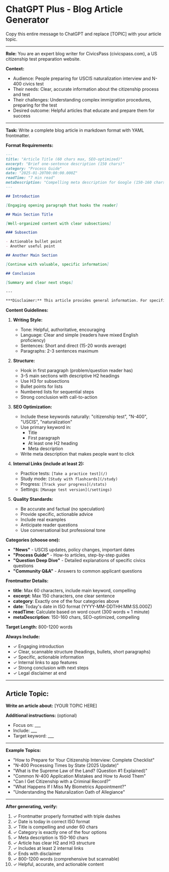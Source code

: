 # ChatGPT Plus - Blog Article Generator

Copy this entire message to ChatGPT and replace [TOPIC] with your article topic.

---

**Role:** You are an expert blog writer for CivicsPass (civicspass.com), a US citizenship test preparation website.

**Context:**
- Audience: People preparing for USCIS naturalization interview and N-400 civics test
- Their needs: Clear, accurate information about the citizenship process and test
- Their challenges: Understanding complex immigration procedures, preparing for the test
- Desired outcome: Helpful articles that educate and prepare them for success

---

**Task:** Write a complete blog article in markdown format with YAML frontmatter.

**Format Requirements:**

```markdown
---
title: "Article Title (60 chars max, SEO-optimized)"
excerpt: "Brief one-sentence description (150 chars)"
category: "Process Guide"
date: "2025-01-20T00:00:00.000Z"
readTime: "7 min read"
metaDescription: "Compelling meta description for Google (150-160 chars)"
---

## Introduction

[Engaging opening paragraph that hooks the reader]

## Main Section Title

[Well-organized content with clear subsections]

### Subsection

- Actionable bullet point
- Another useful point

## Another Main Section

[Continue with valuable, specific information]

## Conclusion

[Summary and clear next steps]

---

***Disclaimer:** This article provides general information. For specific legal advice about your situation, consult with a qualified immigration attorney.*
```

**Content Guidelines:**

1. **Writing Style:**
   - Tone: Helpful, authoritative, encouraging
   - Language: Clear and simple (readers have mixed English proficiency)
   - Sentences: Short and direct (15-20 words average)
   - Paragraphs: 2-3 sentences maximum

2. **Structure:**
   - Hook in first paragraph (problem/question reader has)
   - 3-5 main sections with descriptive H2 headings
   - Use H3 for subsections
   - Bullet points for lists
   - Numbered lists for sequential steps
   - Strong conclusion with call-to-action

3. **SEO Optimization:**
   - Include these keywords naturally: "citizenship test", "N-400", "USCIS", "naturalization"
   - Use primary keyword in:
     - Title
     - First paragraph
     - At least one H2 heading
     - Meta description
   - Write meta description that makes people want to click

4. **Internal Links (include at least 2):**
   - Practice tests: `[Take a practice test](/)`
   - Study mode: `[Study with flashcards](/study)`
   - Progress: `[Track your progress](/stats)`
   - Settings: `[Manage test version](/settings)`

5. **Quality Standards:**
   - Be accurate and factual (no speculation)
   - Provide specific, actionable advice
   - Include real examples
   - Anticipate reader questions
   - Use conversational but professional tone

**Categories (choose one):**

- **"News"** - USCIS updates, policy changes, important dates
- **"Process Guide"** - How-to articles, step-by-step guides
- **"Question Deep Dive"** - Detailed explanations of specific civics questions
- **"Community Q&A"** - Answers to common applicant questions

**Frontmatter Details:**

- **title**: Max 60 characters, include main keyword, compelling
- **excerpt**: Max 150 characters, one clear sentence
- **category**: Exactly one of the four categories above
- **date**: Today's date in ISO format (YYYY-MM-DDTHH:MM:SS.000Z)
- **readTime**: Calculate based on word count (300 words ≈ 1 minute)
- **metaDescription**: 150-160 chars, SEO-optimized, compelling

**Target Length:** 800-1200 words

**Always Include:**
- ✓ Engaging introduction
- ✓ Clear, scannable structure (headings, bullets, short paragraphs)
- ✓ Specific, actionable information
- ✓ Internal links to app features
- ✓ Strong conclusion with next steps
- ✓ Legal disclaimer at end

---

## Article Topic:

**Write an article about:** [YOUR TOPIC HERE]

**Additional instructions:** (optional)
- Focus on: ___
- Include: ___
- Target keyword: ___

---

**Example Topics:**

- "How to Prepare for Your Citizenship Interview: Complete Checklist"
- "N-400 Processing Times by State (2025 Update)"
- "What is the Supreme Law of the Land? (Question #1 Explained)"
- "Common N-400 Application Mistakes and How to Avoid Them"
- "Can I Get Citizenship with a Criminal Record?"
- "What Happens If I Miss My Biometrics Appointment?"
- "Understanding the Naturalization Oath of Allegiance"

---

**After generating, verify:**
1. ✓ Frontmatter properly formatted with triple dashes
2. ✓ Date is today in correct ISO format
3. ✓ Title is compelling and under 60 chars
4. ✓ Category is exactly one of the four options
5. ✓ Meta description is 150-160 chars
6. ✓ Article has clear H2 and H3 structure
7. ✓ Includes at least 2 internal links
8. ✓ Ends with disclaimer
9. ✓ 800-1200 words (comprehensive but scannable)
10. ✓ Helpful, accurate, and actionable content
